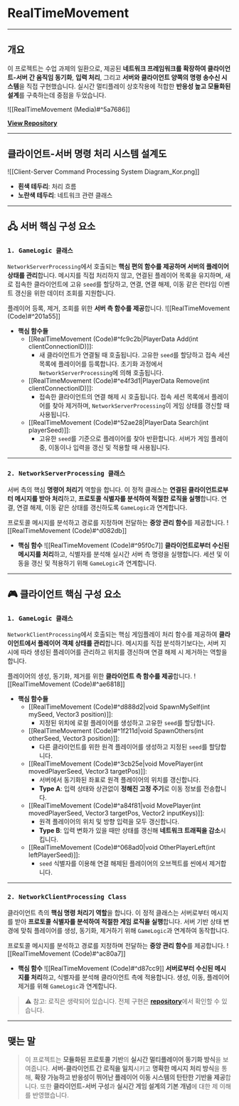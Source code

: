 # **RealTimeMovement**
---
## **개요**
이 프로젝트는 수업 과제의 일환으로, 제공된 **네트워크 프레임워크를 확장하여 클라이언트-서버 간 움직임 동기화**, **입력 처리**, 그리고 **서버와 클라이언트 양쪽의 명령 송수신 시스템**을 직접 구현했습니다. 실시간 멀티플레이 상호작용에 적합한 **반응성 높고 모듈화된 설계**를 구축하는데 중점을 두었습니다.

![[RealTimeMovement (Media)#^5a7686]]

[**View Repository**](https://github.com/Woo95/RealTimeMovement)

---
## **클라이언트-서버 명령 처리 시스템 설계도**
![[Client-Server Command Processing System Diagram_Kor.png]]
- **흰색 테두리**: 처리 흐름
- **노란색 테두리**: 네트워크 관련 클래스
---
## **🖧 서버 핵심 구성 요소**

### `1. GameLogic 클래스`
`NetworkServerProcessing`에서 호출되는 **핵심 편의 함수를 제공하며 서버의 플레이어 상태를 관리**합니다. 메시지를 직접 처리하지 않고, 연결된 플레이어 목록을 유지하며, 새로 접속한 클라이언트에 고유 `seed`를 할당하고, 연결, 연결 해제, 이동 같은 런타임 이벤트 갱신을 위한 데이터 조회를 지원합니다.

플레이어 등록, 제거, 조회를 위한 **서버 측 함수를 제공**합니다.
![[RealTimeMovement (Code)#^201a55]]

- **핵심 함수들**
	- [[RealTimeMovement (Code)#^fc9c2b|PlayerData Add(int clientConnectionID)]]:
		- 새 클라이언트가 연결될 때 호출됩니다. 고유한 `seed`를 할당하고 접속 세션 목록에 플레이어를 등록합니다. 초기화 과정에서 `NetworkServerProcessing`에 의해 호출됩니다.
	- [[RealTimeMovement (Code)#^e4f3d1|PlayerData Remove(int clientConnectionID)]]:
		- 접속한 클라이언트의 연결 해제 시 호출됩니다. 접속 세션 목록에서 플레이어를 찾아 제거하며, `NetworkServerProcessing`이 게임 상태를 갱신할 때 사용됩니다.
	- [[RealTimeMovement (Code)#^52ae28|PlayerData Search(int playerSeed)]]:
		- 고유한 `seed`를 기준으로 플레이어를 찾아 반환합니다. 서버가 게임 플레이 중, 이동이나 입력을 갱신 및 적용할 때 사용됩니다.

---
### `2. NetworkServerProcessing 클래스`
서버 측의 핵심 **명령어 처리기** 역할을 합니다. 이 정적 클래스는 **연결된 클라이언트로부터 메시지를 받아 처리**하고, **프로토콜 식별자를 분석하여 적절한 로직을 실행**합니다. 연결, 연결 해제, 이동 같은 상태를 갱신하도록 `GameLogic`과 연계합니다.

프로토콜 메시지를 분석하고 경로를 지정하며 전달하는 **중앙 관리 함수**를 제공합니다.
![[RealTimeMovement (Code)#^d082db]]

- **핵심 함수** 
	![[RealTimeMovement (Code)#^95f0c7]]
**클라이언트로부터 수신된 메시지를 처리**하고, 식별자를 분석해 실시간 서버 측 명령을 실행합니다. 세션 및 이동을 갱신 및 적용하기 위해 `GameLogic`과 연계합니다.

---
## **🎮 클라이언트 핵심 구성 요소**
### `1. GameLogic 클래스`
`NetworkClientProcessing`에서 호출되는 핵심 게임플레이 처리 함수를 제공하여 **클라이언트에서 플레이어 객체 상태를 관리**합니다. 메시지를 직접 분석하기보다는, 서버 지시에 따라 생성된 플레이어를 관리하고 위치를 갱신하며 연결 해제 시 제거하는 역할을 합니다.

플레이어의 생성, 동기화, 제거를 위한 **클라이언트 측 함수를 제공**합니다.
![[RealTimeMovement (Code)#^ae6818]]

- **핵심 함수들**
	- [[RealTimeMovement (Code)#^d888d2|void SpawnMySelf(int mySeed, Vector3 position)]]:
		- 지정된 위치에 로컬 플레이어를 생성하고 고유한 `seed`를 할당합니다.
	- [[RealTimeMovement (Code)#^1f211d|void SpawnOthers(int otherSeed, Vector3 position)]]:
		- 다른 클라이언트를 위한 원격 플레이어를 생성하고 지정된 `seed`를 할당합니다.
	- [[RealTimeMovement (Code)#^3cb25e|void MovePlayer(int movedPlayerSeed, Vector3 targetPos)]]:
		- 서버에서 동기화된 좌표로 원격 플레이어의 위치를 갱신합니다.
		- **Type A**: 입력 상태와 상관없이 **정해진 고정 주기**로 이동 정보를 전송합니다.
	- [[RealTimeMovement (Code)#^a84f81|void MovePlayer(int movedPlayerSeed, Vector3 targetPos, Vector2 inputKeys)]]:
		- 원격 플레이어의 위치 및 방향 입력을 모두 갱신합니다.
		- **Type B**: 입력 변화가 있을 때만 상태를 갱신해 **네트워크 트래픽을 감소**시킵니다.
	- [[RealTimeMovement (Code)#^068ad0|void OtherPlayerLeft(int leftPlayerSeed)]]:
	    - `seed` 식별자를 이용해 연결 해제된 플레이어의 오브젝트를 씬에서 제거합니다.
---
### `2. NetworkClientProcessing Class`
클라이언트 측의 **핵심 명령 처리기 역할**을 합니다. 이 정적 클래스는 서버로부터 메시지를 받아 **프로토콜 식별자를 분석하여 적절한 게임 로직을 실행**합니다. 서버 기반 상태 변경에 맞춰 플레이어를 생성, 동기화, 제거하기 위해 `GameLogic`과 연계하여 동작합니다.

프로토콜 메시지를 분석하고 경로를 지정하며 전달하는 **중앙 관리 함수**를 제공합니다.
![[RealTimeMovement (Code)#^ac80a7]]
- **핵심 함수**
  ![[RealTimeMovement (Code)#^d87cc9]]
**서버로부터 수신된 메시지를 처리**하고, 식별자를 분석해 클라이언트 측에 적용합니다. 생성, 이동, 플레이어 제거를 위해 `GameLogic`과 연계합니다.
> ⚠️ 참고: 로직은 생략되어 있습니다. 전체 구현은 [**repository**](https://github.com/Woo95/RealTimeMovement)에서 확인할 수 있습니다.

---
## **맺는 말**
> 이 프로젝트는 **모듈화된 프로토콜 기반**의 **실시간 멀티플레이어 동기화 방식**을 보여줍니다. **서버-클라이언트 간 로직을 일치**시키고 **명확한 메시지 처리 방식**을 통해, **확장 가능하고 반응성이 뛰어난 플레이어 이동 시스템의 탄탄한 기반을 제공**합니다. 또한 **클라이언트-서버 구성**과 **실시간 게임 설계의 기본 개념**에 대한 제 이해를 반영했습니다.